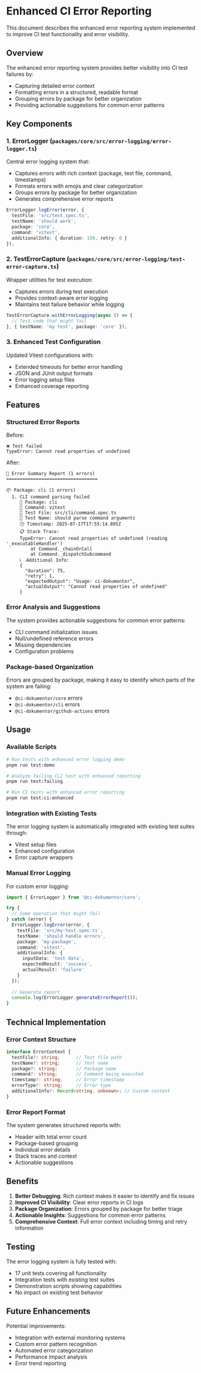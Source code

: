 # Enhanced CI Error Reporting

This document describes the enhanced error reporting system implemented to improve CI test functionality and error visibility.

## Overview

The enhanced error reporting system provides better visibility into CI test failures by:
- Capturing detailed error context
- Formatting errors in a structured, readable format
- Grouping errors by package for better organization
- Providing actionable suggestions for common error patterns

## Key Components

### 1. ErrorLogger (`packages/core/src/error-logging/error-logger.ts`)

Central error logging system that:
- Captures errors with rich context (package, test file, command, timestamps)
- Formats errors with emojis and clear categorization
- Groups errors by package for better organization
- Generates comprehensive error reports

```typescript
ErrorLogger.logError(error, {
  testFile: 'src/test.spec.ts',
  testName: 'should work',
  package: 'core',
  command: 'vitest',
  additionalInfo: { duration: 150, retry: 0 }
});
```

### 2. TestErrorCapture (`packages/core/src/error-logging/test-error-capture.ts`)

Wrapper utilities for test execution:
- Captures errors during test execution
- Provides context-aware error logging
- Maintains test failure behavior while logging

```typescript
TestErrorCapture.withErrorLogging(async () => {
  // Test code that might fail
}, { testName: 'my test', package: 'core' });
```

### 3. Enhanced Test Configuration

Updated Vitest configurations with:
- Extended timeouts for better error handling
- JSON and JUnit output formats
- Error logging setup files
- Enhanced coverage reporting

## Features

### Structured Error Reports

Before:
```
❌ Test failed
TypeError: Cannot read properties of undefined
```

After:
```
🚨 Error Summary Report (1 errors)
==================================

📦 Package: cli (1 errors)
  1. CLI command parsing failed
     📁 Package: cli
     🔧 Command: vitest
     📄 Test File: src/cli/command.spec.ts
     🧪 Test Name: should parse command arguments
     🕒 Timestamp: 2025-07-17T17:55:14.895Z
     📋 Stack Trace:
     TypeError: Cannot read properties of undefined (reading '_executableHandler')
         at Command._chainOrCall
         at Command._dispatchSubcommand
     ℹ️  Additional Info:
     {
       "duration": 75,
       "retry": 1,
       "expectedOutput": "Usage: ci-dokumentor",
       "actualOutput": "Cannot read properties of undefined"
     }
```

### Error Analysis and Suggestions

The system provides actionable suggestions for common error patterns:
- CLI command initialization issues
- Null/undefined reference errors
- Missing dependencies
- Configuration problems

### Package-based Organization

Errors are grouped by package, making it easy to identify which parts of the system are failing:
- `@ci-dokumentor/core` errors
- `@ci-dokumentor/cli` errors
- `@ci-dokumentor/github-actions` errors

## Usage

### Available Scripts

```bash
# Run tests with enhanced error logging demo
pnpm run test:demo

# Analyze failing CLI test with enhanced reporting
pnpm run test:failing

# Run CI tests with enhanced error reporting
pnpm run test:ci:enhanced
```

### Integration with Existing Tests

The error logging system is automatically integrated with existing test suites through:
- Vitest setup files
- Enhanced configuration
- Error capture wrappers

### Manual Error Logging

For custom error logging:

```typescript
import { ErrorLogger } from '@ci-dokumentor/core';

try {
  // Some operation that might fail
} catch (error) {
  ErrorLogger.logError(error, {
    testFile: 'src/my-test.spec.ts',
    testName: 'should handle errors',
    package: 'my-package',
    command: 'vitest',
    additionalInfo: {
      inputData: 'test data',
      expectedResult: 'success',
      actualResult: 'failure'
    }
  });
  
  // Generate report
  console.log(ErrorLogger.generateErrorReport());
}
```

## Technical Implementation

### Error Context Structure

```typescript
interface ErrorContext {
  testFile?: string;      // Test file path
  testName?: string;      // Test name
  package?: string;       // Package name
  command?: string;       // Command being executed
  timestamp?: string;     // Error timestamp
  errorType?: string;     // Error type
  additionalInfo?: Record<string, unknown>; // Custom context
}
```

### Error Report Format

The system generates structured reports with:
- Header with total error count
- Package-based grouping
- Individual error details
- Stack traces and context
- Actionable suggestions

## Benefits

1. **Better Debugging**: Rich context makes it easier to identify and fix issues
2. **Improved CI Visibility**: Clear error reports in CI logs
3. **Package Organization**: Errors grouped by package for better triage
4. **Actionable Insights**: Suggestions for common error patterns
5. **Comprehensive Context**: Full error context including timing and retry information

## Testing

The error logging system is fully tested with:
- 17 unit tests covering all functionality
- Integration tests with existing test suites
- Demonstration scripts showing capabilities
- No impact on existing test behavior

## Future Enhancements

Potential improvements:
- Integration with external monitoring systems
- Custom error pattern recognition
- Automated error categorization
- Performance impact analysis
- Error trend reporting